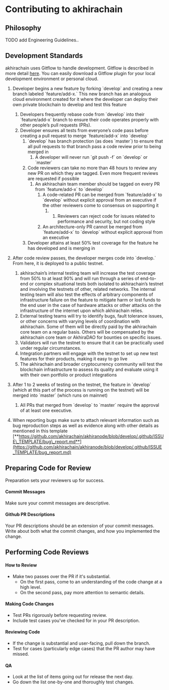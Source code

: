 # Contributing to akhirachain

## Philosophy

TODO add Engineering Guidelines..

## Development Standards

akhirachain uses Gitflow to handle development.  Gitflow is described in more detail [here](https://www.atlassian.com/git/tutorials/comparing-workflows/gitflow-workflow#:~:text=Gitflow%20Workflow%20is%20a%20Git,designed%20around%20the%20project%20release.&text=In%20addition%20to%20feature%20branches,%2C%20maintaining%2C%20and%20recording%20releases).  You can easily download a Gitflow plugin for your local development environment or personal cloud. 

1. Developer begins a new feature by forking \`develop\` and creating a new branch labeled \`feature/add-x.\`  This new branch has an analogous cloud environment created for it where the developer can deploy their own private blockchain to develop and test this feature
   1. Developers frequently rebase code from \`develop\` into their \`feature/add-x\` branch to ensure their code operates properly with other people’s pull requests \(PRs\).  
   2. Developer ensures all tests from everyone’s code pass before creating a pull request to merge \`feature/add-x\` into \`develop\`
      1. \`develop\` has branch protection \(as does \`master\`\) to ensure that all pull requests to that branch pass a code review prior to being merged in
         1. A developer will never run \`git push -f\` on \`develop\` or \`master\`
      2. Code reviewers can take no more than 48 hours to review any new PR on which they are tagged.  Even more frequent reviews are requested if possible
         1. An akhirachain team member should be tagged on every PR from \`feature/add-x\` to \`develop\`
            1. A code-related PR can be merged from \`feature/add-x\` to \`develop\` without explicit approval from an executive if the other reviewers come to consensus on supporting it
               1. 1. Reviewers can reject code for issues related to performance and security, but not coding style
            2. An architecture-only PR cannot be merged from \`feature/add-x\` to \`develop\` without explicit approval from an executive
      3. Developer attains at least 50% test coverage for the feature he has developed and is merging in
2. After code review passes, the developer merges code into \`develop.\`  From here, it is deployed to a public testnet.
   1. akhirachain’s internal testing team will increase the test coverage from 50% to at least 90% and will run through a series of end-to-end or complex situational tests both isolated to akhirachain’s testnet and involving the testnets of other, related networks.  The internal testing team will also test the effects of arbitrary components of infrastructure failure on the feature to mitigate harm or lost funds to the end user in the case of hardware attacks or other attacks on the infrastructure of the internet upon which akhirachain relies.
   2. External testing teams will try to identify bugs, fault tolerance issues, or other concerns with varying levels of coordination with akhirachain.  Some of them will be directly paid by the akhirachain core team on a regular basis.  Others will be compensated by the akhirachain core team or AkhiraDAO for bounties on specific issues.
   3. Validators will run the testnet to ensure that it can be practically used under regular circumstances.
   4. Integration partners will engage with the testnet to set up new test features for their products, making it easy to go live
   5. The akhirachain and broader cryptocurrency community will test the blockchain infrastructure to assess its quality and evaluate using it with their own portfolio or product integrations
3. After 1 to 2 weeks of testing on the testnet, the feature in \`develop\` \(which at this part of the process is running on the testnet\) will be merged into \`master\` \(which runs on mainnet\)

   1. All PRs that merged from \`develop\` to \`master\` require the approval of at least one executive. 

4.  When reporting bugs make sure to attach relevant information such as bug reproduction steps as well as evidence along with other details as mentioned in this template [**https://github.com/akhirachain/akhiranode/blob/develop/.github/ISSUE\_TEMPLATE/bug\_report.md**](https://github.com/akhirachain/akhiranode/blob/develop/.github/ISSUE_TEMPLATE/bug_report.md)

## Preparing Code for Review

Preparation sets your reviewers up for success.

#### Commit Messages

Make sure your commit messages are descriptive.

#### Github PR Descriptions

Your PR descriptions should be an extension of your commit messages. Write about both what the commit changes, and how you implemented the change.

## Performing Code Reviews

#### How to Review

* Make two passes over the PR if it's substantial.
  * On the first pass, come to an understanding of the code change at a high level.
  * On the second pass, pay more attention to semantic details.

#### Making Code Changes

* Test PRs rigorously before requesting review.
* Include test cases you've checked for in your PR description.

#### Reviewing Code

* If the change is substantial and user-facing, pull down the branch.
* Test for cases \(particularly edge cases\) that the PR author may have missed.

#### QA

* Look at the list of items going out for release the next day.
* Go down the list one-by-one and thoroughly test changes.

